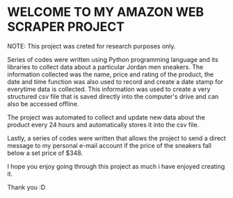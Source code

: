 # WELCOME TO MY AMAZON WEB SCRAPER PROJECT
NOTE: This project was creted for research purposes only. 

Series of codes were written using Python programming language and its libraries to collect data about a particular Jordan men sneakers. The information collected was the name, price and rating of the product, the date and time function was also used to record and create a date stamp for everytime data is collected. This information was used to create a very structured csv file that is saved directly into the computer's drive and can also be accessed offline.

The project was automated to collect and update new data about the product every 24 hours and automatically stores it into the csv file.

Lastly, a series of codes were written that allows the project to send a direct message to my personal e-mail account if the price of the sneakers fall below a set price of $348.

I hope you enjoy going through this project as much i have enjoyed creating it.

Thank you :D
